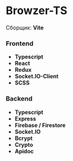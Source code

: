 # Browzer-TS

Сборщик: **Vite**

### Frontend
  - **Typescript**
  - **React**
  - **Redux**
  - **Socket.IO-Client**
  - **SCSS**
  
### Backend 
  - **Typescript**
  - **Express**
  - **Firebase / Firestore**
  - **Socket.IO**
  - **Bcrypt**
  - **Crypto**
  - **Apidoc**
